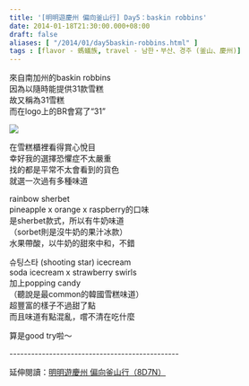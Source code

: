 ```yaml
---
title: '[明明遊慶州 偏向釜山行] Day5：baskin robbins'
date: 2014-01-18T21:30:00.000+08:00
draft: false
aliases: [ "/2014/01/day5baskin-robbins.html" ]
tags : [flavor - 螞蟻族, travel - 남한・부산、경주 (釜山、慶州)]
---
```


來自南加州的baskin robbins  
因為以隨時能提供31款雪糕  
故又稱為31雪糕  
而在logo上的BR會寫了“31”  

[![](https://3.bp.blogspot.com/-9trXcuQR_vM/XCydIXme-7I/AAAAAAAADow/kB4_wgMGRrwPOBqKmWlmTH2hEBD4dIEKgCLcBGAs/s640/29.jpg)](https://3.bp.blogspot.com/-9trXcuQR_vM/XCydIXme-7I/AAAAAAAADow/kB4_wgMGRrwPOBqKmWlmTH2hEBD4dIEKgCLcBGAs/s1600/29.jpg)

在雪糕櫃裡看得賞心悅目  
幸好我的選擇恐懼症不太嚴重  
找的都是平常不太會看到的貨色  
就選一次過有多種味道  
  
rainbow sherbet  
pineapple x orange x raspberry的口味  
是sherbet款式，所以有牛奶味道  
（sorbet則是沒牛奶的果汁冰款）  
水果帶酸，以牛奶的甜來中和，不錯  
  
슈팅스타 (shooting star) icecream  
soda icecream x strawberry swirls  
加上popping candy  
（聽說是最common的韓國雪糕味道）  
超豐富的樣子不過甜了點  
而且味道有點混亂，嚐不清在吃什麼  
  
  
算是good try啦～  
  
\-----------------------------------------------  
  
延伸閱讀：[明明遊慶州 偏向釜山行（8D7N）](http://www.hidie.net/2014/01/8d7n.html)